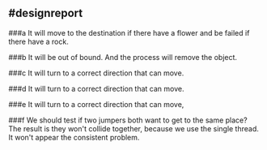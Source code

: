 #designreport
---
###a
It will move to the destination if there have a flower and be failed if there have a rock.

###b
It will be out of bound. And the process will remove the object.

###c
It will turn to a correct direction that can move.

###d
It will turn to a correct direction that can move.

###e
It will turn to a correct direction that can move,

###f 
We should test if two jumpers both want to get to the same place?  
The result is they won't collide together, because we use the single thread. It won't appear the consistent problem.
